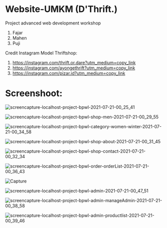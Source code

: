 # Website-UMKM (D'Thrift.)

Project advanced web development workshop

1. Fajar
2. Mahen
3. Puji

Credit Instagram Model Thriftshop:
1. https://instagram.com/thrift.or.dare?utm_medium=copy_link
2. https://instagram.com/ayongethrift?utm_medium=copy_link
3. https://instagram.com/pizar.id?utm_medium=copy_link


# Screenshoot:
![screencapture-localhost-project-bpwl-2021-07-21-00_25_41](https://user-images.githubusercontent.com/74707401/126368721-0b50c73a-21c3-466f-bfc3-41e796c1f3ad.png)

![screencapture-localhost-project-bpwl-shop-men-2021-07-21-00_29_55](https://user-images.githubusercontent.com/74707401/126369262-2d5c38c4-edb0-4b8c-8107-876125b8e8fd.png)

![screencapture-localhost-project-bpwl-category-women-winter-2021-07-21-00_34_58](https://user-images.githubusercontent.com/74707401/126369811-61b82807-c290-435a-8586-46090fd326eb.png)

![screencapture-localhost-project-bpwl-shop-about-2021-07-21-00_31_45](https://user-images.githubusercontent.com/74707401/126369399-c2de0d84-702d-4e48-b82e-b5eb1e913fb8.png)

![screencapture-localhost-project-bpwl-shop-contact-2021-07-21-00_32_34](https://user-images.githubusercontent.com/74707401/126369493-a587438d-ecbc-4170-abfb-ca3720b57c28.png)

![screencapture-localhost-project-bpwl-order-orderList-2021-07-21-00_36_43](https://user-images.githubusercontent.com/74707401/126369985-96d191db-5697-481f-833a-b93ab91be550.png)

![Capture](https://user-images.githubusercontent.com/74707401/126370157-4f4c4e57-3cc3-4984-8aa4-9c2698262caf.JPG)

![screencapture-localhost-project-bpwl-admin-2021-07-21-00_47_51](https://user-images.githubusercontent.com/74707401/126371469-3ee1a0d8-2998-4e35-bd95-ced84fdc48fc.png)

![screencapture-localhost-project-bpwl-admin-manageAdmin-2021-07-21-00_38_58](https://user-images.githubusercontent.com/74707401/126370256-0568ef3a-5ab7-4118-9f0e-c847bdad391d.png)

![screencapture-localhost-project-bpwl-admin-productlist-2021-07-21-00_39_46](https://user-images.githubusercontent.com/74707401/126370388-6c2a416f-3875-45de-bfd6-33a5cf832394.png)

